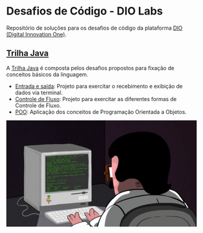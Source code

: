 # Desafios de Código - DIO Labs

Repositório de soluções para os desafios de código da plataforma [DIO (Digital Innovation One)](https://dio.me). 

## [Trilha Java](./trilha-java)

A [Trilha Java](./trilha-java) é composta pelos desafios propostos para fixação de conceitos básicos da linguagem.

- [Entrada e saída](./trilha-java/input-output): Projeto para exercitar o recebimento e exibição de dados via terminal.
- [Controle de Fluxo](./trilha-java/controle-fluxo): Projeto para exercitar as diferentes formas de Controle de Fluxo.
- [POO](./trilha-java/poo): Aplicação dos conceitos de Programação Orientada a Objetos.

![Programming](programming.gif)
